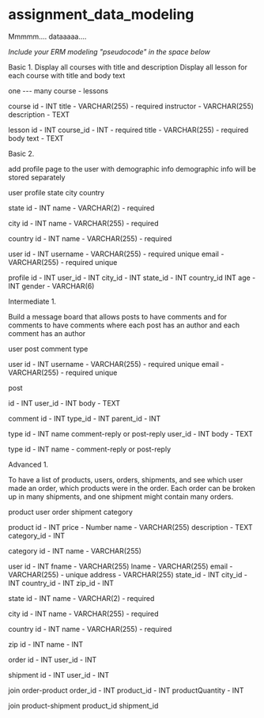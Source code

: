 # assignment_data_modeling
Mmmmm.... dataaaaa....

*Include your ERM modeling "pseudocode" in the space below*

Basic 1.
Display all courses with title and description
Display all lesson for each course with title and body text

one  ---  many
course - lessons

course
  id - INT
  title - VARCHAR(255) - required
  instructor - VARCHAR(255)
  description - TEXT

lesson
  id - INT
  course_id - INT - required
  title - VARCHAR(255) - required
  body text - TEXT

Basic 2.

add profile page to the user with demographic info
demographic info will be stored separately

user
profile
state
city
country

state
  id - INT
  name - VARCHAR(2) - required

city
  id - INT
  name - VARCHAR(255) - required

country
  id - INT
  name - VARCHAR(255) - required

user
  id - INT
  username - VARCHAR(255) - required unique
  email - VARCHAR(255) - required unique

profile
  id - INT
  user_id - INT
  city_id - INT
  state_id - INT
  country_id INT
  age - INT
  gender - VARCHAR(6)


Intermediate 1.

Build a message board that allows posts to have comments
and for comments to have comments
where each post has an author and each comment has an author

user
post
comment
type

user
  id - INT
  username - VARCHAR(255) - required unique
  email - VARCHAR(255) - required unique

post

  id - INT
  user_id - INT
  body - TEXT

comment
  id - INT
  type_id - INT
  parent_id - INT


type
  id - INT
  name comment-reply or post-reply
  user_id - INT
  body - TEXT

type
  id - INT
  name - comment-reply or post-reply

Advanced 1.

To have a list of products, users, orders, shipments, and see which user made an order, which products were in the order. Each order can be broken up in many shipments, and one shipment might contain many orders.

product
user
order
shipment
category

product
  id - INT
  price - Number
  name - VARCHAR(255)
  description - TEXT
  category_id - INT

category
  id - INT
  name - VARCHAR(255)

user
  id - INT
  fname - VARCHAR(255)
  lname - VARCHAR(255)
  email - VARCHAR(255) - unique
  address - VARCHAR(255)
  state_id - INT
  city_id - INT
  country_id - INT
  zip_id - INT

state
  id - INT
  name - VARCHAR(2) - required

city
  id - INT
  name - VARCHAR(255) - required

country
  id - INT
  name - VARCHAR(255) - required

zip
  id - INT
  name - INT

order
  id - INT
  user_id - INT

shipment
  id - INT
  user_id - INT

join order-product
  order_id - INT
  product_id - INT
  productQuantity - INT

join product-shipment
  product_id
  shipment_id
